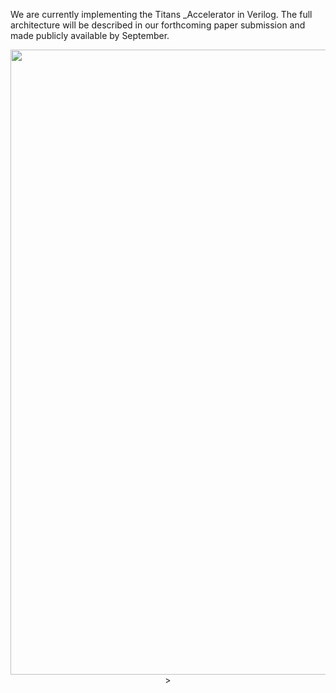 We are currently implementing the Titans _Accelerator in Verilog.
The full architecture will be described in our forthcoming paper submission and made publicly available by September.
<p align="center">
  <img src="top.png" width="1000" >>
</p>
